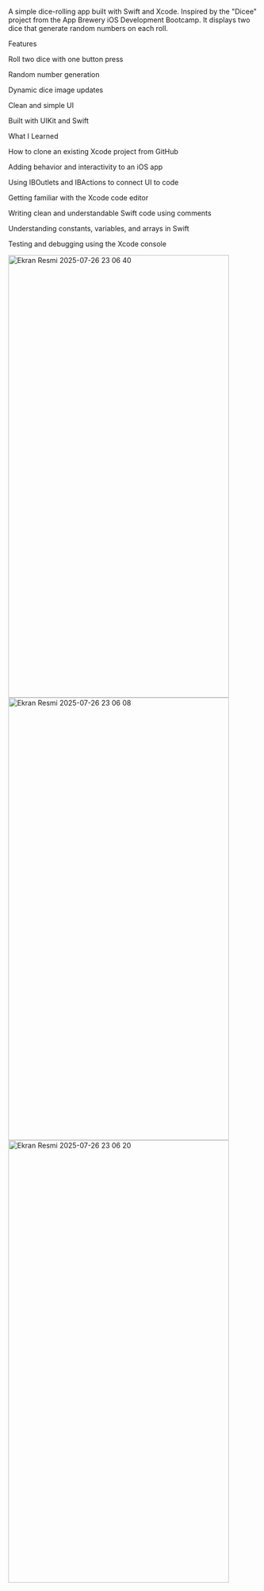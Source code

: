 A simple dice-rolling app built with Swift and Xcode. Inspired by the "Dicee" project from the App Brewery iOS Development Bootcamp. It displays two dice that generate random numbers on each roll.

Features

Roll two dice with one button press

Random number generation

Dynamic dice image updates

Clean and simple UI

Built with UIKit and Swift

What I Learned

How to clone an existing Xcode project from GitHub

Adding behavior and interactivity to an iOS app

Using IBOutlets and IBActions to connect UI to code

Getting familiar with the Xcode code editor

Writing clean and understandable Swift code using comments

Understanding constants, variables, and arrays in Swift

Testing and debugging using the Xcode console

<img width="445" height="891" alt="Ekran Resmi 2025-07-26 23 06 40" src="https://github.com/user-attachments/assets/bdf9f2ca-41c2-4785-a64a-68c18b24b3f7" />
<img width="445" height="891" alt="Ekran Resmi 2025-07-26 23 06 08" src="https://github.com/user-attachments/assets/b4ea4366-3bd5-4828-a198-6bfcf207bc11" />
<img width="445" height="891" alt="Ekran Resmi 2025-07-26 23 06 20" src="https://github.com/user-attachments/assets/4095fa65-63c1-4e86-ab39-2bc05a9f6d45" />
